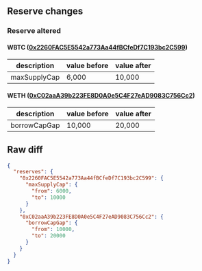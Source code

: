 ## Reserve changes

### Reserve altered

#### WBTC ([0x2260FAC5E5542a773Aa44fBCfeDf7C193bc2C599](https://etherscan.io/address/0x2260FAC5E5542a773Aa44fBCfeDf7C193bc2C599))

| description | value before | value after |
| --- | --- | --- |
| maxSupplyCap | 6,000 | 10,000 |


#### WETH ([0xC02aaA39b223FE8D0A0e5C4F27eAD9083C756Cc2](https://etherscan.io/address/0xC02aaA39b223FE8D0A0e5C4F27eAD9083C756Cc2))

| description | value before | value after |
| --- | --- | --- |
| borrowCapGap | 10,000 | 20,000 |


## Raw diff

```json
{
  "reserves": {
    "0x2260FAC5E5542a773Aa44fBCfeDf7C193bc2C599": {
      "maxSupplyCap": {
        "from": 6000,
        "to": 10000
      }
    },
    "0xC02aaA39b223FE8D0A0e5C4F27eAD9083C756Cc2": {
      "borrowCapGap": {
        "from": 10000,
        "to": 20000
      }
    }
  }
}
```
